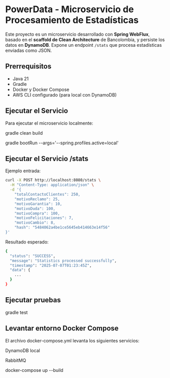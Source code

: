 # PowerData - Microservicio de Procesamiento de Estadísticas

Este proyecto es un microservicio desarrollado con **Spring WebFlux**, basado en el **scaffold de Clean Architecture** de Bancolombia, y persiste los datos en **DynamoDB**. Expone un endpoint `/stats` que procesa estadísticas enviadas como JSON.

## Prerrequisitos

- Java 21
- Gradle
- Docker y Docker Compose
- AWS CLI configurado (para local con DynamoDB)

## Ejecutar el Servicio

Para ejecutar el microservicio localmente:

gradle clean build

gradle bootRun --args='--spring.profiles.active=local'

## Ejecutar el Servicio **/stats**

Ejemplo entrada:
```bash
curl -X POST http://localhost:8080/stats \
  -H "Content-Type: application/json" \
  -d '{
    "totalContactoClientes": 250,
    "motivoReclamo": 25,
    "motivoGarantia": 10,
    "motivoDuda": 100,
    "motivoCompra": 100,
    "motivoFelicitaciones": 7,
    "motivoCambio": 8,
    "hash": "5484062a4be1ce5645eb414663e14f56"
}'
```

Resultado esperado:
```bash
{
  "status": "SUCCESS",
  "message": "Statistics processed successfully",
  "timestamp": "2025-07-07T01:23:45Z",
  "data": {
    ...
  }
}
```

## Ejecutar pruebas
gradle test

## Levantar entorno Docker Compose
El archivo docker-compose.yml levanta los siguientes servicios:

DynamoDB local

RabbitMQ

docker-compose up --build